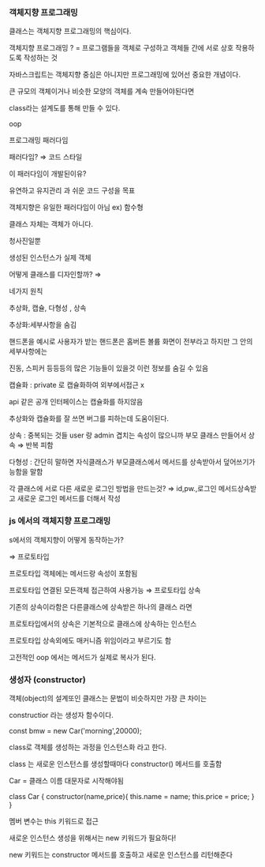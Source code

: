 ### 객체지향 프로그래밍

클래스는 객체지향 프로그래밍의 핵심이다.

객체지향 프로그래밍 ? = 프로그램들을 객체로 구성하고 객체들 간에 서로 상호 작용하도록 작성하는 것

자바스크립트는 객체지향 중심은 아니지만 프로그래밍에 있어선 중요한 개념이다.

큰 규모의 객체이거나 비슷한 모양의 객체를 계속 만들어야된다면

class라는 설계도를 통해 만들 수 있다.

oop

프로그래밍 패러다임

패러다임? ⇒ 코드 스타일

이 패러다임이 개발된이유?

유연하고 유지관리 과 쉬운 코드 구성을 목표

객체지향은 유일한 패러다임이 아님 ex) 함수형

클래스 자체는 객체가 아니다.

청사진일뿐

생성된 인스턴스가 실제 객체

어떻게 클래스를 디자인할까? ⇒

네가지 원칙

추상화, 캡슐, 다형성 , 상속

추상화:세부사항을 숨김

핸드폰을 예시로 사용자가 받는 핸드폰은 홈버튼 볼륨 화면이 전부라고 하지만 그 안의 세부사항에는

진동, 스피커 등등등의 많은 기능들이 있을것 이런 정보를 숨길 수 있음

캡슐화 : private 로 캡슐화하여 외부에서접근 x

api 같은 공개 인터페이스는 캡슐화를 하지않음

추상화와 캡슐화를 잘 쓰면 버그를 피하는데 도움이된다.

상속 : 중복되는 것들 user 랑 admin 겹치는 속성이 많으니까 부모 클래스 만들어서 상속 ⇒ 반복 피함

다형성 : 간단히 말하면 자식클래스가 부모클래스에서 메서드를 상속받아서 덮어쓰기가능함을 말함

각 클래스에 서로 다른 새로운 로그인 방법을 만드는것? ⇒ id,pw.,로그인 메서드상속받고 새로운 로그인 메서드를 더해서 작성

### js 에서의 객체지향 프로그래밍

s에서의 객체지향이 어떻게 동작하는가?

⇒ 프로토타입

프로토타입 객체에는 메서드랑 속성이 포함됨

프로토타입 연결된 모든객체 접근하여 사용가능 ⇒ 프로토타입 상속

기존의 상속이라함은 다른클래스에 상속받은 하나의 클래스 라면

프로토타입에서의 상속은 기본적으로 클래스에 상속하는 인스턴스

프로토타입 상속외에도 매커니즘 위임이라고 부르기도 함

고전적인 oop 에서는 메서드가 실제로 복사가 된다.

### 생성자 (constructor)

객체(object)의 설계또인 클래스는 문법이 비슷하지만 가장 큰 차이는

constructior 라는 생성자 함수이다.

const bmw = new Car('morning',20000);

class로 객체를 생성하는 과정을 인스턴스화 라고 한다.

class 는 새로운 인스턴스를 생성할때마다 constructor() 메서드를 호출함

Car = 클래스 이름 대문자로 시작해야됨

class Car {
constructor(name,price){
this.name = name;
this.price = price;
}
}

멤버 변수는 this 키워드로 접근

새로운 인스턴스 생성을 위해서는 new 키워드가 필요하다!

new 키워드는 constructor 메서드를 호출하고 새로운 인스턴스를 리턴해준다


